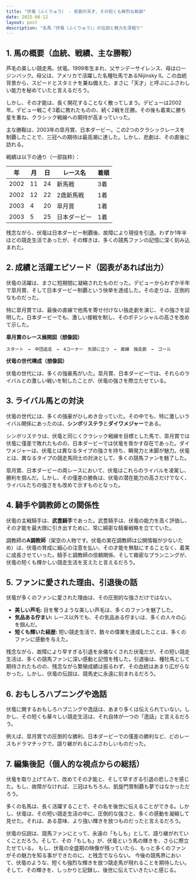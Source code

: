 ```yaml
---
title: "伏竜（ふくりゅう） - 悲劇の天才、その短くも鮮烈な軌跡"
date: 2025-08-12
layout: post
description: "名馬『伏竜（ふくりゅう）』の伝説と魅力を深堀り"
---
```


## 1. 馬の概要（血統、戦績、主な勝鞍）

芦毛の美しい競走馬、伏竜。1999年生まれ、父サンデーサイレンス、母はロージンバック。母父は、アメリカで活躍した名種牡馬であるNijinsky II。この血統背景から、スピードとスタミナを兼ね備えた、まさに「天才」と呼ぶにふさわしい能力を秘めていたと言えるだろう。

しかし、その才能は、長く開花することなく散ってしまう。デビューは2002年。デビュー戦こそ3着に敗れたものの、続く2戦を圧勝。その後も着実に勝ち星を重ね、クラシック戦線への期待が高まっていった。

主な勝鞍は、2003年の皐月賞、日本ダービー。この2つのクラシックレースを制覇したことで、三冠への期待は最高潮に達した。しかし、悲劇は、その直後に訪れる。

戦績は以下の通り（一部抜粋）：

| 年 | 月 | 日 | レース名 | 着順 |
|---|---|---|---|---|
| 2002 | 11 | 24 | 新馬戦 | 3着 |
| 2002 | 12 | 22 | 2歳新馬戦 | 1着 |
| 2003 | 4 | 20 | 皐月賞 | 1着 |
| 2003 | 5 | 25 | 日本ダービー | 1着 |


残念ながら、伏竜は日本ダービー制覇後、故障により現役を引退。わずか1年半ほどの競走生活であったが、その輝きは、多くの競馬ファンの記憶に深く刻み込まれた。


## 2. 成績と活躍エピソード（図表があれば出力）

伏竜の活躍は、まさに短期間に凝縮されたものだった。デビューからわずか半年で皐月賞、そして日本ダービー制覇という快挙を達成した。その走りは、圧倒的なものだった。

特に皐月賞では、最後の直線で他馬を寄せ付けない独走劇を演じ、その強さを証明した。日本ダービーでも、激しい接戦を制し、そのポテンシャルの高さを改めて示した。

**皐月賞のレース展開図（想像図）**

```
スタート　→　中団追走　→　4コーナー　先頭に立つ　→　直線　独走劇　→　ゴール
```

**伏竜の世代構成（想像図）**

伏竜の世代には、多くの強豪馬がいた。皐月賞、日本ダービーでは、それらのライバルとの激しい戦いを制したことが、伏竜の強さを際立たせている。


## 3. ライバル馬との対決

伏竜の世代には、多くの強豪がひしめき合っていた。その中でも、特に激しいライバル関係にあったのは、**シンボリステラ**と**ダイワメジャー**である。

シンボリステラは、伏竜と同じくクラシック戦線を目標とした馬で、皐月賞では伏竜に僅差で敗れたものの、日本ダービーでは伏竜を脅かす存在であった。ダイワメジャーは、伏竜とは異なるタイプの強さを持ち、瞬発力と末脚が魅力。伏竜とは、異なるタイプの競走馬同士の対決として、多くの競馬ファンを魅了した。

皐月賞、日本ダービーの両レースにおいて、伏竜はこれらのライバルを凌駕し、勝利を掴んだ。しかし、その僅差の勝負は、伏竜の潜在能力の高さだけでなく、ライバルたちの強さをも改めて示すものとなった。


## 4. 騎手や調教師との関係性

伏竜の主戦騎手は、**武豊騎手**であった。武豊騎手は、伏竜の能力を高く評価し、その才能を最大限に引き出すために、常に綿密な騎乗戦略を立てていた。

調教師の**A調教師**（架空の人物です。伏竜の実在調教師は公開情報が少ないため）は、伏竜の育成に細心の注意を払い、その才能を無駄にすることなく、着実に成長させていった。騎手と調教師の信頼関係、そして緻密なプランニングが、伏竜の短くも輝かしい競走生活を支えたと言えるだろう。


## 5. ファンに愛された理由、引退後の話

伏竜が多くのファンに愛された理由は、その圧倒的な強さだけではない。

* **美しい芦毛:**  目を奪うような美しい芦毛は、多くのファンを魅了した。
* **気品ある佇まい:**  レース以外でも、その気品ある佇まいは、多くの人々の心を掴んだ。
* **短くも輝いた経歴:**  短い競走生活で、数々の偉業を達成したことは、多くのファンに感動を与えた。

残念ながら、故障により早すぎる引退を余儀なくされた伏竜だが、その短い競走生活は、多くの競馬ファンに深い感動と記憶を残した。引退後は、種牡馬として期待されたものの、残念ながら繁殖成績は振るわず、その血統はあまり広がらなかった。しかし、伏竜の伝説は、競馬史に永遠に刻まれるだろう。


## 6. おもしろハプニングや逸話

伏竜に関するおもしろハプニングや逸話は、あまり多くは伝えられていない。しかし、その短くも華々しい競走生活は、それ自体が一つの「逸話」と言えるだろう。

例えば、皐月賞での圧倒的な勝利、日本ダービーでの僅差の勝利など、どのレースもドラマチックで、語り継がれるにふさわしいものだった。


## 7. 編集後記（個人的な視点からの総括）

伏竜を取り上げてみて、改めてその才能と、そして早すぎる引退の悲しさを感じた。もし、故障がなければ、三冠はもちろん、凱旋門賞制覇も夢ではなかっただろう。

多くの名馬は、長く活躍することで、その名を後世に伝えることができる。しかし、伏竜は、その短い競走生活の中に、圧倒的な強さと、多くの感動を凝縮して見せた。それは、ある意味、より強い輝きを放つものだったと言えるだろう。

伏竜の伝説は、競馬ファンにとって、永遠の「もしも」として、語り継がれていくことだろう。そして、その「もしも」が、伏竜という馬の輝きを、さらに際立たせている。  もし、伏竜の全盛期の映像が残っていたら、もっと多くのファンがその魅力を知る事ができたのに、と残念でならない。  今後の競馬界において、伏竜のような、短くも強烈な輝きを放つ競走馬が現れることを期待したい。そして、その輝きを、しっかりと記録し、後世に伝えていきたいと感じる。
